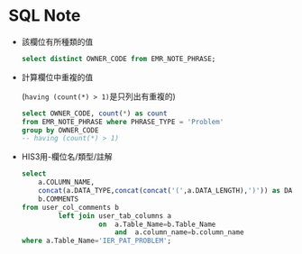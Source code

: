 # SQL Note

- 該欄位有所種類的值

  ```sql
  select distinct OWNER_CODE from EMR_NOTE_PHRASE;
  ```

  

- 計算欄位中重複的值

  (`having (count(*) > 1)`是只列出有重複的)

  ```sql
  select OWNER_CODE, count(*) as count
  from EMR_NOTE_PHRASE where PHRASE_TYPE = 'Problem'
  group by OWNER_CODE
  -- having (count(*) > 1)
  ```

  

- HIS3用-欄位名/類型/註解

  ```sql
  select
      a.COLUMN_NAME,
      concat(a.DATA_TYPE,concat(concat('(',a.DATA_LENGTH),')')) as DATA_TYPE,
      b.COMMENTS
  from user_col_comments b
           left join user_tab_columns a
                     on  a.Table_Name=b.Table_Name
                         and  a.column_name=b.column_name
  where a.Table_Name='IER_PAT_PROBLEM';
  ```

  